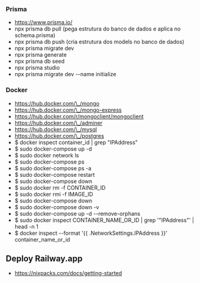 ### Prisma

*   https://www.prisma.io/
*   npx prisma db pull (pega estrutura do banco de dados e aplica no schema.prisma)
*   npx prisma db push (cria estrutura dos models no banco de dados)
*   npx prisma migrate dev
*   npx prisma generate
*   npx prisma db seed
*   npx prisma studio
*   npx prisma migrate dev --name initialize

### Docker

*   https://hub.docker.com/\_/mongo
*   https://hub.docker.com/\_/mongo-express
*   https://hub.docker.com/r/mongoclient/mongoclient
*   https://hub.docker.com/\_/adminer
*   https://hub.docker.com/\_/mysql
*   https://hub.docker.com/\_/postgres
*   $ docker inspect container\_id | grep "IPAddress"
*   $ sudo docker-compose up -d
*   $ sudo docker network ls
*   $ sudo docker-compose ps
*   $ sudo docker-compose ps -a
*   $ sudo docker-compose restart
*   $ sudo docker-compose down
*   $ sudo docker rm -f CONTAINER\_ID
*   $ sudo docker rmi -f IMAGE\_ID
*   $ sudo docker-compose down
*   $ sudo docker-compose down -v
*   $ sudo docker-compose up -d --remove-orphans
*   $ sudo docker inspect CONTAINER\_NAME\_OR\_ID | grep '"IPAddress"' | head -n 1
*   $ docker inspect --format '{{ .NetworkSettings.IPAddress }}' container\_name\_or\_id

## Deploy Railway.app

*   https://nixpacks.com/docs/getting-started

